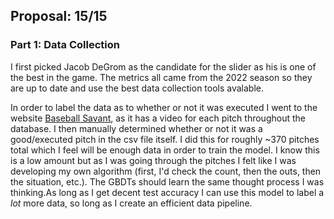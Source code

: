 ## Proposal: 15/15




### Part 1: Data Collection

I first picked Jacob DeGrom as the candidate for the slider as his is one of the best in the game. The metrics all came from the 2022 season so they are up to date and use the best data collection tools avalable.

In order to label the data as to whether or not it was executed I went to the website [Baseball Savant](https://baseballsavant.mlb.com/statcast_search?hfPT=SL%7C&hfAB=&hfGT=R%7C&hfPR=&hfZ=&hfStadium=&hfBBL=&hfNewZones=&hfPull=&hfC=&hfSea=2022%7C&hfSit=&player_type=pitcher&hfOuts=&hfOpponent=&pitcher_throws=&batter_stands=&hfSA=&game_date_gt=&game_date_lt=&hfMo=&hfTeam=&home_road=&hfRO=&position=&hfInfield=&hfOutfield=&hfInn=&hfBBT=&hfFlag=&pitchers_lookup%5B%5D=594798&metric_1=&group_by=name&min_pitches=0&min_results=0&min_pas=0&sort_col=pitches&player_event_sort=api_p_release_speed&sort_order=desc#results), as it has a video for each pitch throughout the database. I then manually determined whether or not it was a good/executed pitch in the csv file itself. I did this for roughly ~370 pitches total which I feel will be enough data in order to train the model. I know this is a low amount but as I was going through the pitches I felt like I was developing my own algorithm (first, I'd check the count, then the outs, then the situation, etc.). The GBDTs should learn the same thought process I was thinking.As long as I get decent test accuracy I can use this model to label a *lot* more data, so long as I create an efficient data pipeline.